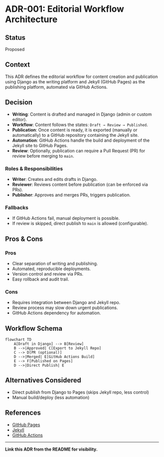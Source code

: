 # ADR-001: Editorial Workflow Architecture

## Status
Proposed

## Context
This ADR defines the editorial workflow for content creation and publication using Django as the writing platform and Jekyll (GitHub Pages) as the publishing platform, automated via GitHub Actions.

## Decision
- **Writing**: Content is drafted and managed in Django (admin or custom editor).
- **Workflow**: Content follows the states: `Draft → Review → Published`.
- **Publication**: Once content is ready, it is exported (manually or automatically) to a GitHub repository containing the Jekyll site.
- **Automation**: GitHub Actions handle the build and deployment of the Jekyll site to GitHub Pages.
- **Review**: Optionally, publication can require a Pull Request (PR) for review before merging to `main`.

### Roles & Responsibilities
- **Writer**: Creates and edits drafts in Django.
- **Reviewer**: Reviews content before publication (can be enforced via PRs).
- **Publisher**: Approves and merges PRs, triggers publication.

### Fallbacks
- If GitHub Actions fail, manual deployment is possible.
- If review is skipped, direct publish to `main` is allowed (configurable).

## Pros & Cons
### Pros
- Clear separation of writing and publishing.
- Automated, reproducible deployments.
- Version control and review via PRs.
- Easy rollback and audit trail.

### Cons
- Requires integration between Django and Jekyll repo.
- Review process may slow down urgent publications.
- GitHub Actions dependency for automation.

## Workflow Schema
```mermaid
flowchart TD
    A[Draft in Django] --> B[Review]
    B -->|Approved| C[Export to Jekyll Repo]
    C --> D[PR (optional)]
    D -->|Merged| E[GitHub Actions Build]
    E --> F[Published on Pages]
    D -->|Direct Publish| E
```

## Alternatives Considered
- Direct publish from Django to Pages (skips Jekyll repo, less control)
- Manual build/deploy (less automation)

## References
- [GitHub Pages](https://pages.github.com/)
- [Jekyll](https://jekyllrb.com/)
- [GitHub Actions](https://docs.github.com/en/actions)

---
**Link this ADR from the README for visibility.**
